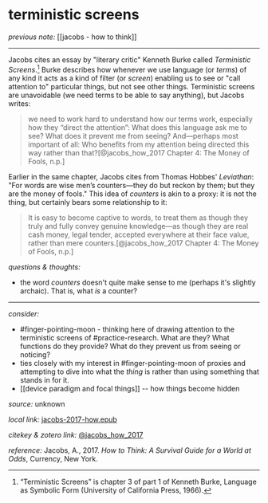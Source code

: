 # terministic screens

_previous note:_ [[jacobs - how to think]]

---

Jacobs cites an essay by "literary critic" Kenneth Burke called _Terministic Screens_.[^ts] Burke describes how whenever we use language (or _terms_) of any kind it acts as a kind of filter (or _screen_) enabling us to see or "call attention to" particular things, but not see other things. Terministic screens are unavoidable (we need terms to be able to say anything), but Jacobs writes: 

>we need to work hard to understand how our terms work, especially how they “direct the attention”: What does this language ask me to see? What does it prevent me from seeing? And—perhaps most important of all: Who benefits from my attention being directed this way rather than that?[@jacobs_how_2017 Chapter 4: The Money of Fools, n.p.]

Earlier in the same chapter, Jacobs cites from Thomas Hobbes' _Leviathan_: "For words are wise men’s counters—they do but reckon by them; but they are the money of fools." This idea of _counters_ is akin to a proxy: it is not the thing, but certainly bears some relationship to it:

>It is easy to become captive to words, to treat them as though they truly and fully convey genuine knowledge—as though they are real cash money, legal tender, accepted everywhere at their face value, rather than mere counters.[@jacobs_how_2017 Chapter 4: The Money of Fools, n.p.]

[^ts]: “Terministic Screens” is chapter 3 of part 1 of Kenneth Burke, Language as Symbolic Form (University of California Press, 1966).


_questions & thoughts:_

- the word _counters_ doesn't quite make sense to me (perhaps it's slightly archaic). That is, what _is_ a counter?


--- 

_consider:_

- #finger-pointing-moon - thinking here of drawing attention to the terministic screens of #practice-research. What are they? What functions do they provide? What do they prevent us from seeing or noticing?
- ties closely with my interest in #finger-pointing-moon of proxies and attempting to dive into what the _thing_ is rather than using something that stands in for it.
- [[device paradigm and focal things]] -- how things become hidden

_source:_ unknown

_local link:_ [jacobs-2017-how.epub](hook://file/nUgBRYePN?p=QWN0aW9uLzIwMjAwNzE0IC0gZG9jcyB0byBwcm9jZXNz&n=jacobs-2017-how.epub)

_citekey & zotero link:_ [@jacobs_how_2017](zotero://select/items/1_UAA85GJF)


_reference:_ Jacobs, A., 2017. _How to Think: A Survival Guide for a World at Odds_, Currency, New York.


